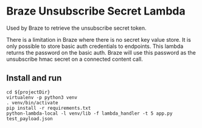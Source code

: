 # Braze Unsubscribe Secret Lambda

Used by Braze to retrieve the unsubscribe secret token.

There is a limitation in Braze where there is no secret key value store. It is only possible to store 
basic auth credentials to endpoints. This lambda returns the password on the basic auth. Braze will use
this password as the unsubscribe hmac secret on a connected content call. 

## Install and run

```
cd ${projectDir}
virtualenv -p python3 venv
. venv/bin/activate
pip install -r requirements.txt 
python-lambda-local -l venv/lib -f lambda_handler -t 5 app.py test_payload.json
``` 

